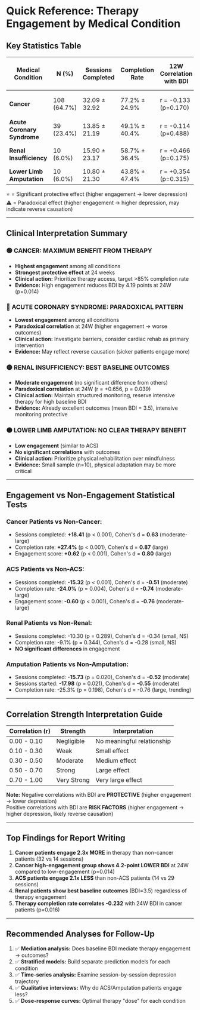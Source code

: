 # Quick Reference: Therapy Engagement by Medical Condition

## Key Statistics Table

| Medical Condition | N (%) | Sessions Completed | Completion Rate | 12W Correlation with BDI | 24W Correlation with BDI | High vs Low Engagement Effect (24W) |
|-------------------|-------|-------------------|-----------------|-------------------------|-------------------------|-------------------------------------|
| **Cancer** | 108 (64.7%) | 32.09 ± 32.92 | 77.2% ± 24.9% | r = -0.133 (p=0.170) | **r = -0.232 (p=0.016)** ⭐ | -4.19 points (p=0.014) ⭐ |
| **Acute Coronary Syndrome** | 39 (23.4%) | 13.85 ± 21.19 | 49.1% ± 40.4% | r = -0.114 (p=0.488) | r = +0.159 (p=0.332) ⚠️ | +2.83 points (p=0.013) ⚠️ |
| **Renal Insufficiency** | 10 (6.0%) | 15.90 ± 23.17 | 58.7% ± 36.4% | r = +0.466 (p=0.175) | **r = +0.656 (p=0.039)** ⚠️ | +3.40 points (p=0.053) |
| **Lower Limb Amputation** | 10 (6.0%) | 10.80 ± 21.30 | 43.8% ± 47.4% | r = +0.354 (p=0.315) | r = +0.333 (p=0.346) | +3.80 points (p=0.674) |

⭐ = Significant protective effect (higher engagement → lower depression)  
⚠️ = Paradoxical effect (higher engagement → higher depression, may indicate reverse causation)

---

## Clinical Interpretation Summary

### 🟢 **CANCER: MAXIMUM BENEFIT FROM THERAPY**
- **Highest engagement** among all conditions
- **Strongest protective effect** at 24 weeks
- **Clinical action:** Prioritize therapy access, target >85% completion rate
- **Evidence:** High engagement reduces BDI by 4.19 points at 24W (p=0.014)

### 🔴 **ACUTE CORONARY SYNDROME: PARADOXICAL PATTERN**
- **Lowest engagement** among all conditions  
- **Paradoxical correlation** at 24W (higher engagement → worse outcomes)
- **Clinical action:** Investigate barriers, consider cardiac rehab as primary intervention
- **Evidence:** May reflect reverse causation (sicker patients engage more)

### 🟡 **RENAL INSUFFICIENCY: BEST BASELINE OUTCOMES**
- **Moderate engagement** (no significant difference from others)
- **Paradoxical correlation** at 24W (r = +0.656, p = 0.039)
- **Clinical action:** Maintain structured monitoring, reserve intensive therapy for high baseline BDI
- **Evidence:** Already excellent outcomes (mean BDI = 3.5), intensive monitoring protective

### 🟠 **LOWER LIMB AMPUTATION: NO CLEAR THERAPY BENEFIT**
- **Low engagement** (similar to ACS)
- **No significant correlations** with outcomes
- **Clinical action:** Prioritize physical rehabilitation over mindfulness
- **Evidence:** Small sample (n=10), physical adaptation may be more critical

---

## Engagement vs Non-Engagement Statistical Tests

### Cancer Patients vs Non-Cancer:
- Sessions completed: **+18.41** (p < 0.001), Cohen's d = **0.63** (moderate-large)
- Completion rate: **+27.4%** (p < 0.001), Cohen's d = **0.87** (large)
- Engagement score: **+0.62** (p < 0.001), Cohen's d = **0.80** (large)

### ACS Patients vs Non-ACS:
- Sessions completed: **-15.32** (p < 0.001), Cohen's d = **-0.51** (moderate)
- Completion rate: **-24.0%** (p = 0.004), Cohen's d = **-0.74** (moderate-large)
- Engagement score: **-0.60** (p < 0.001), Cohen's d = **-0.76** (moderate-large)

### Renal Patients vs Non-Renal:
- Sessions completed: -10.30 (p = 0.289), Cohen's d = -0.34 (small, NS)
- Completion rate: -9.1% (p = 0.344), Cohen's d = -0.28 (small, NS)
- **NO significant differences** in engagement

### Amputation Patients vs Non-Amputation:
- Sessions completed: **-15.73** (p = 0.020), Cohen's d = **-0.52** (moderate)
- Sessions started: **-17.98** (p = 0.021), Cohen's d = **-0.55** (moderate)
- Completion rate: -25.3% (p = 0.198), Cohen's d = -0.76 (large, trending)

---

## Correlation Strength Interpretation Guide

| Correlation (r) | Strength | Interpretation |
|----------------|----------|----------------|
| 0.00 - 0.10 | Negligible | No meaningful relationship |
| 0.10 - 0.30 | Weak | Small effect |
| 0.30 - 0.50 | Moderate | Medium effect |
| 0.50 - 0.70 | Strong | Large effect |
| 0.70 - 1.00 | Very Strong | Very large effect |

**Note:** Negative correlations with BDI are **PROTECTIVE** (higher engagement → lower depression)  
Positive correlations with BDI are **RISK FACTORS** (higher engagement → higher depression, likely reverse causation)

---

## Top Findings for Report Writing

1. **Cancer patients engage 2.3x MORE** in therapy than non-cancer patients (32 vs 14 sessions)
2. **Cancer high-engagement group shows 4.2-point LOWER BDI** at 24W compared to low-engagement (p=0.014)
3. **ACS patients engage 2.1x LESS** than non-ACS patients (14 vs 29 sessions)
4. **Renal patients show best baseline outcomes** (BDI=3.5) regardless of therapy engagement
5. **Therapy completion rate correlates -0.232** with 24W BDI in cancer patients (p=0.016)

---

## Recommended Analyses for Follow-Up

1. ✅ **Mediation analysis:** Does baseline BDI mediate therapy engagement → outcomes?
2. ✅ **Stratified models:** Build separate prediction models for each condition
3. ✅ **Time-series analysis:** Examine session-by-session depression trajectory
4. ✅ **Qualitative interviews:** Why do ACS/Amputation patients engage less?
5. ✅ **Dose-response curves:** Optimal therapy "dose" for each condition
